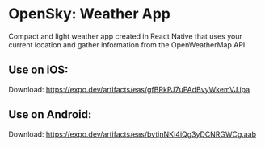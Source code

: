 # OpenSky: Weather App

Compact and light weather app created in React Native that uses your current location and gather information from the OpenWeatherMap API.

## Use on iOS: 
Download: https://expo.dev/artifacts/eas/gfBRkPJ7uPAdBvyWkemVJ.ipa


## Use on Android:
Download: https://expo.dev/artifacts/eas/bvtjnNKi4iQg3yDCNRGWCg.aab
